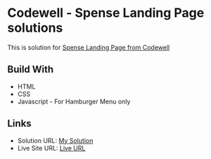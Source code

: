 # Codewell - Spense Landing Page solutions

This is solution for [Spense Landing Page from Codewell]()

## Build With

- HTML
- CSS
- Javascript - For Hamburger Menu only

## Links

- Solution URL: [My Solution](https://your-solution-url.com)
- Live Site URL: [Live URL](https://your-live-site-url.com)